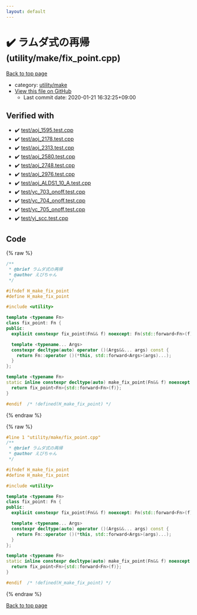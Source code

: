 ```yaml
---
layout: default
---
```


<!-- mathjax config similar to math.stackexchange -->
<script type="text/javascript" async
  src="https://cdnjs.cloudflare.com/ajax/libs/mathjax/2.7.5/MathJax.js?config=TeX-MML-AM_CHTML">
</script>
<script type="text/x-mathjax-config">
  MathJax.Hub.Config({
    TeX: { equationNumbers: { autoNumber: "AMS" }},
    tex2jax: {
      inlineMath: [ ['$','$'] ],
      processEscapes: true
    },
    "HTML-CSS": { matchFontHeight: false },
    displayAlign: "left",
    displayIndent: "2em"
  });
</script>

<script type="text/javascript" src="https://cdnjs.cloudflare.com/ajax/libs/jquery/3.4.1/jquery.min.js"></script>
<script src="https://cdn.jsdelivr.net/npm/jquery-balloon-js@1.1.2/jquery.balloon.min.js" integrity="sha256-ZEYs9VrgAeNuPvs15E39OsyOJaIkXEEt10fzxJ20+2I=" crossorigin="anonymous"></script>
<script type="text/javascript" src="../../../assets/js/copy-button.js"></script>
<link rel="stylesheet" href="../../../assets/css/copy-button.css" />


# :heavy_check_mark: ラムダ式の再帰 <small>(utility/make/fix_point.cpp)</small>

<a href="../../../index.html">Back to top page</a>

* category: <a href="../../../index.html#eea2354d8759bbd52e8bbb508d91fa66">utility/make</a>
* <a href="{{ site.github.repository_url }}/blob/master/utility/make/fix_point.cpp">View this file on GitHub</a>
    - Last commit date: 2020-01-21 16:32:25+09:00




## Verified with

* :heavy_check_mark: <a href="../../../verify/test/aoj_1595.test.cpp.html">test/aoj_1595.test.cpp</a>
* :heavy_check_mark: <a href="../../../verify/test/aoj_2178.test.cpp.html">test/aoj_2178.test.cpp</a>
* :heavy_check_mark: <a href="../../../verify/test/aoj_2313.test.cpp.html">test/aoj_2313.test.cpp</a>
* :heavy_check_mark: <a href="../../../verify/test/aoj_2580.test.cpp.html">test/aoj_2580.test.cpp</a>
* :heavy_check_mark: <a href="../../../verify/test/aoj_2748.test.cpp.html">test/aoj_2748.test.cpp</a>
* :heavy_check_mark: <a href="../../../verify/test/aoj_2976.test.cpp.html">test/aoj_2976.test.cpp</a>
* :heavy_check_mark: <a href="../../../verify/test/aoj_ALDS1_10_A.test.cpp.html">test/aoj_ALDS1_10_A.test.cpp</a>
* :heavy_check_mark: <a href="../../../verify/test/yc_703_onoff.test.cpp.html">test/yc_703_onoff.test.cpp</a>
* :heavy_check_mark: <a href="../../../verify/test/yc_704_onoff.test.cpp.html">test/yc_704_onoff.test.cpp</a>
* :heavy_check_mark: <a href="../../../verify/test/yc_705_onoff.test.cpp.html">test/yc_705_onoff.test.cpp</a>
* :heavy_check_mark: <a href="../../../verify/test/yj_scc.test.cpp.html">test/yj_scc.test.cpp</a>


## Code

<a id="unbundled"></a>
{% raw %}
```cpp
/**
 * @brief ラムダ式の再帰
 * @author えびちゃん
 */

#ifndef H_make_fix_point
#define H_make_fix_point

#include <utility>

template <typename Fn>
class fix_point: Fn {
public:
  explicit constexpr fix_point(Fn&& f) noexcept: Fn(std::forward<Fn>(f)) {}

  template <typename... Args>
  constexpr decltype(auto) operator ()(Args&&... args) const {
    return Fn::operator ()(*this, std::forward<Args>(args)...);
  }
};

template <typename Fn>
static inline constexpr decltype(auto) make_fix_point(Fn&& f) noexcept {
  return fix_point<Fn>{std::forward<Fn>(f)};
}

#endif  /* !defined(H_make_fix_point) */

```
{% endraw %}

<a id="bundled"></a>
{% raw %}
```cpp
#line 1 "utility/make/fix_point.cpp"
/**
 * @brief ラムダ式の再帰
 * @author えびちゃん
 */

#ifndef H_make_fix_point
#define H_make_fix_point

#include <utility>

template <typename Fn>
class fix_point: Fn {
public:
  explicit constexpr fix_point(Fn&& f) noexcept: Fn(std::forward<Fn>(f)) {}

  template <typename... Args>
  constexpr decltype(auto) operator ()(Args&&... args) const {
    return Fn::operator ()(*this, std::forward<Args>(args)...);
  }
};

template <typename Fn>
static inline constexpr decltype(auto) make_fix_point(Fn&& f) noexcept {
  return fix_point<Fn>{std::forward<Fn>(f)};
}

#endif  /* !defined(H_make_fix_point) */

```
{% endraw %}

<a href="../../../index.html">Back to top page</a>

